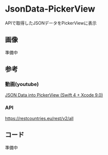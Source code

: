 # JsonData-PickerView
APIで取得したJSONデータをPickerViewに表示


## 画像
準備中

## 参考
### 動画(youtube)
[JSON Data into PickerView (Swift 4 + Xcode 9.0)](https://www.youtube.com/watch?v=Q2rY9HpTO1c&list=PL_ZQxMfYP4NLaYZVIMQN-UdficuzSdPF-&index=4&t=305s)
### API
https://restcountries.eu/rest/v2/all

## コード
準備中
